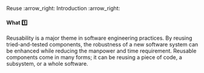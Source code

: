 <link rel="stylesheet" href="{{baseUrl}}/css/textbook.css">

<div class="website-content">

<div id="path">Reuse :arrow_right: Introduction :arrow_right:</div>

<div id="title">

#### What :one:

</div>

<div id="body">

Reusability is a major theme in software engineering practices. By reusing tried-and-tested components, the robustness of a new software system can be enhanced while reducing the manpower and time requirement. Reusable components come in many forms; it can be reusing a piece of code, a subsystem, or a whole software. 

</div>

</div>
